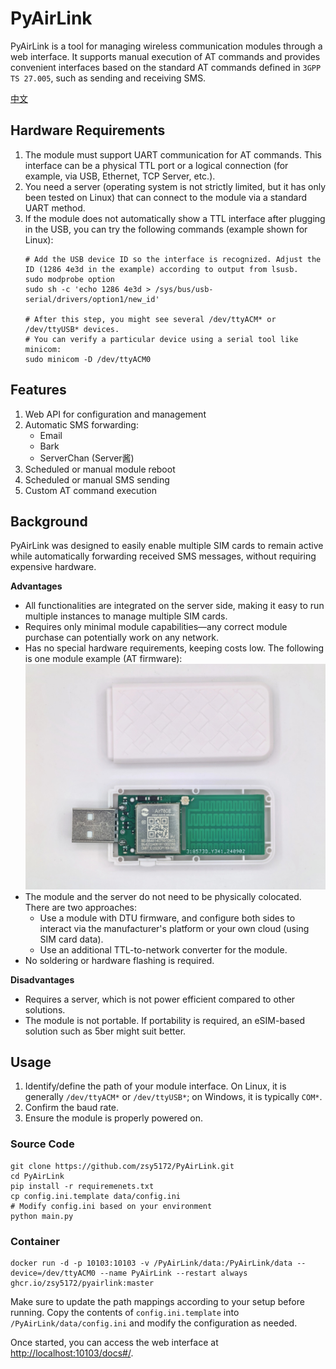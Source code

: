 # PyAirLink

PyAirLink is a tool for managing wireless communication modules through a web interface. It supports manual execution of AT commands and provides convenient interfaces based on the standard AT commands defined in `3GPP TS 27.005`, such as sending and receiving SMS.

[中文](README.cn.md)

## Hardware Requirements

1. The module must support UART communication for AT commands. This interface can be a physical TTL port or a logical connection (for example, via USB, Ethernet, TCP Server, etc.).  
2. You need a server (operating system is not strictly limited, but it has only been tested on Linux) that can connect to the module via a standard UART method.  
3. If the module does not automatically show a TTL interface after plugging in the USB, you can try the following commands (example shown for Linux):  
   ```shell
   # Add the USB device ID so the interface is recognized. Adjust the ID (1286 4e3d in the example) according to output from lsusb.
   sudo modprobe option
   sudo sh -c 'echo 1286 4e3d > /sys/bus/usb-serial/drivers/option1/new_id'

   # After this step, you might see several /dev/ttyACM* or /dev/ttyUSB* devices.
   # You can verify a particular device using a serial tool like minicom:
   sudo minicom -D /dev/ttyACM0
   ```

## Features

1. Web API for configuration and management
2. Automatic SMS forwarding:
   - Email
   - Bark
   - ServerChan (Server酱)
3. Scheduled or manual module reboot
4. Scheduled or manual SMS sending
5. Custom AT command execution

## Background

PyAirLink was designed to easily enable multiple SIM cards to remain active while automatically forwarding received SMS messages, without requiring expensive hardware.

**Advantages**  
- All functionalities are integrated on the server side, making it easy to run multiple instances to manage multiple SIM cards.  
- Requires only minimal module capabilities—any correct module purchase can potentially work on any network.  
- Has no special hardware requirements, keeping costs low. The following is one module example (AT firmware):  
  ![img.jpg](doc/Air780E.jpg)  
- The module and the server do not need to be physically colocated. There are two approaches:  
  - Use a module with DTU firmware, and configure both sides to interact via the manufacturer's platform or your own cloud (using SIM card data).  
  - Use an additional TTL-to-network converter for the module.  
- No soldering or hardware flashing is required.

**Disadvantages**  
- Requires a server, which is not power efficient compared to other solutions.  
- The module is not portable. If portability is required, an eSIM-based solution such as 5ber might suit better.

## Usage

1. Identify/define the path of your module interface. On Linux, it is generally `/dev/ttyACM*` or `/dev/ttyUSB*`; on Windows, it is typically `COM*`.  
2. Confirm the baud rate.  
3. Ensure the module is properly powered on.

### Source Code

```shell
git clone https://github.com/zsy5172/PyAirLink.git
cd PyAirLink
pip install -r requiremenets.txt
cp config.ini.template data/config.ini
# Modify config.ini based on your environment
python main.py
```

### Container

```shell
docker run -d -p 10103:10103 -v /PyAirLink/data:/PyAirLink/data --device=/dev/ttyACM0 --name PyAirLink --restart always ghcr.io/zsy5172/pyairlink:master
```

Make sure to update the path mappings according to your setup before running. Copy the contents of `config.ini.template` into `/PyAirLink/data/config.ini` and modify the configuration as needed.

Once started, you can access the web interface at [http://localhost:10103/docs#/](http://localhost:10103/docs#/).